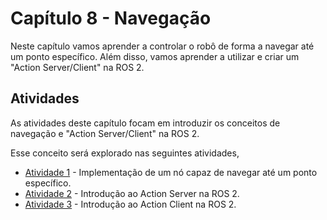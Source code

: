 # Capítulo 8 - Navegação

Neste capítulo vamos aprender a controlar o robô de forma a navegar até um ponto específico. Além disso, vamos aprender a utilizar e criar um "Action Server/Client" na ROS 2. 

## Atividades
As atividades deste capítulo focam em introduzir os conceitos de navegação e "Action Server/Client" na ROS 2.

Esse conceito será explorado nas seguintes atividades,

- [Atividade 1](atividades/1-goto.md) - Implementação de um nó capaz de navegar até um ponto específico.
- [Atividade 2](atividades/2-action-server.md) - Introdução ao Action Server na ROS 2.
- [Atividade 3](atividades/3-action-client.md) - Introdução ao Action Client na ROS 2.

<!-- ## Para entregar

!!! exercise
    Clique no link abaixo para ser direcionado para o Github Classroom da APS 8.

    As APSs são em dupla dentro da mesma turma, no link você deve escolher seu parceiro e/ou criar um grupo.

    As entregas da APS 8 são em vídeo. Siga o tutorial [guia de configuração da APS](https://insper.github.io/robotica-computacional/screen_record/) para saber como fazer a gravação do vídeo no Ubuntu. Feito isso, realize o upload do vídeo no YouTube e coloque o link no arquivo `README.md` do seu repositório.

    [APS 7 - Github Classroom](https://classroom.github.com/a/hhzm8IPL)

    A data final de entrega é **{{ data_APS8 }}**. -->
